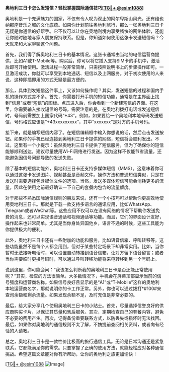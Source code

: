 **奥地利三日卡怎么发短信？轻松掌握国际通信技巧[[TG💪+ @esim1088](https://t.me/s/esim1088)]**

奥地利是一个充满魅力的国家，不仅有令人叹为观止的阿尔卑斯山风光，还有维也纳那座音乐之城的文化底蕴。如果你计划前往奥地利旅行，那么一张奥地利三日卡无疑是你通信的好帮手。它不仅可以让你在奥地利境内享受畅快的网络体验，还能让你随时随地与家人朋友保持联系。但是，你知道如何使用这张卡发送短信吗？今天就来和大家聊聊这个问题。

首先，我们得了解奥地利三日卡的基本情况。这张卡通常由当地的电信运营商提供，比如A1或T-Mobile等。购买后，你可以将它插入支持SIM卡的手机中，激活后即可开始使用。激活过程一般非常简单，只需按照说明书上的步骤操作即可。一旦激活成功，你就可以享受到本地通话、短信以及上网服务。对于初次使用的人来说，这种即插即用的方式无疑是最方便的。

那么，具体到发短信这件事上，又该如何操作呢？其实，发送短信的过程和国内手机的操作方式差不多。首先，你需要打开手机的短信功能，通常是在主界面上找到“信息”或者“短信”的图标。点击进入后，你会看到一个新建短信的界面。在这里，你需要输入接收短信的号码。需要注意的是，在奥地利拨打电话或发送短信时，号码前需要加上国家代码“+43”。例如，如果要给一个奥地利本地号码发送短信，号码格式应该是“+43xxxxxxxxx”，其中“xxxxxxx”是对方的手机号码。

接下来，就是编写短信内容了。在短信编辑框中输入你想说的话，然后点击发送按钮。如果你的手机已经连接到奥地利三日卡提供的网络，短信将会顺利发出。不过，这里有一个小提示：虽然奥地利三日卡提供了短信服务，但为了确保你的短信能够顺利送达，建议尽量使用Wi-Fi网络进行发送。因为这样不仅能节省流量，还能避免因信号问题导致的发送失败。

除了基本的短信功能外，奥地利三日卡还支持多媒体短信（MMS）。这意味着你可以通过这张卡发送图片、视频甚至是音频文件。操作方法和普通短信类似，只是在发送时需要选择包含媒体文件的选项。当然，发送多媒体短信可能会消耗更多的流量，因此在使用之前最好确认一下自己的套餐内包含的流量额度。

对于那些不熟悉国际通信规则的朋友来说，还有一个小技巧可以帮助你更高效地使用奥地利三日卡。那就是下载一款支持多语言的通讯应用，比如WhatsApp、Telegram或者WeChat等。这些应用不仅可以在没有网络的情况下帮助你发送免费的消息，还可以实现语音通话和视频通话等功能。而且，它们的界面设计友好，操作起来也非常简单。尤其是当你身处异国他乡，语言不通的时候，这些工具能为你提供极大的便利。

此外，奥地利三日卡还有一些附加的功能和服务，比如语音信箱、呼叫转移等。这些功能虽然不是每个人都会用到，但对于某些特定场景下却非常实用。比如，当你暂时无法接听电话时，可以设置自动转接到语音信箱，让对方留下语音留言；或者当你需要临时更换号码时，可以通过呼叫转移功能将来电转移到另一个号码上。

说到这里，你可能会问：“我该怎么判断我的奥地利三日卡是否还能正常使用呢？”其实，检查的方法很简单。大多数情况下，手机会在屏幕顶部显示当前的信号强度和运营商名称。如果信号良好且显示的是“A1”或“T-Mobile”这样的奥地利本地运营商名字，那就说明你的卡工作正常。另外，你也可以通过拨打*#100#来查询余额和剩余流量。如果发现余额不足，及时充值是非常必要的。

最后，给大家分享几个使用奥地利三日卡的小贴士。首先，尽量选择信誉良好的供应商购买卡片，以保证其质量和售后服务。其次，定期检查自己的套餐内容，避免不必要的费用产生。再次，记得备份重要联系方式，以防丢失或损坏时无法找回。最后，如果你对奥地利的通信规则不太了解，不妨提前查阅相关资料，或者向有经验的人请教。

总之，奥地利三日卡是一款性价比极高的旅行通信工具。无论是日常沟通还是紧急联系，它都能满足你的需求。只要掌握了正确的使用方法，就能轻松应对各种通信挑战。希望这篇文章能对你有所帮助，让你的奥地利之旅更加愉快！

[[TG💪+ @esim1088](https://t.me/s/esim1088) ![Image](https://i.postimg.cc/4NQfJmqS/Snipaste-2025-05-13-00-14-12.png)]